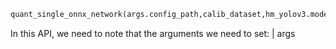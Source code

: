 ```Python
quant_single_onnx_network(args.config_path,calib_dataset,hm_yolov3.model,with_label=True,analyze=False, device=args.device)
```

In this API, we need to note that the arguments we need to set:
| args